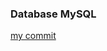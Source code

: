 ### Database MySQL

[my commit](https://github.com/j4tdn/java14-repository/tree/workspace-dnanh-database)
